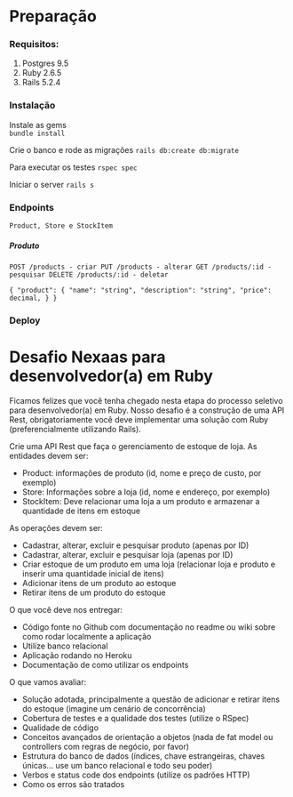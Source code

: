 # Preparação

### Requisitos: 

1. Postgres 9.5
2. Ruby 2.6.5
3. Rails 5.2.4

### Instalação

Instale as gems  
`bundle install`

Crie o banco e rode as migrações 
`rails db:create db:migrate`

Para executar os testes
`rspec spec`

Iniciar o server
`rails s`

### Endpoints

``Product, Store e StockItem``

##### Produto

`
POST /products - criar
PUT /products - alterar
GET /products/:id - pesquisar
DELETE /products/:id - deletar
`

`
{
  "product": {
    "name": "string",
    "description": "string",
    "price": decimal,
  }
}
`

### Deploy



# Desafio Nexaas para desenvolvedor(a) em Ruby

Ficamos felizes que você tenha chegado nesta etapa do processo seletivo para desenvolvedor(a) em Ruby. Nosso desafio é a construção de uma API Rest, obrigatoriamente você deve implementar uma solução com Ruby (preferencialmente utilizando Rails).

Crie uma API Rest que faça o gerenciamento de estoque de loja. As entidades devem ser: 
- Product: informações de produto (id, nome e preço de custo, por exemplo)
- Store: Informações sobre a loja (id, nome e endereço, por exemplo)
- StockItem: Deve relacionar uma loja a um produto e armazenar a quantidade de itens em estoque

As operações devem ser:
- Cadastrar, alterar, excluir e pesquisar produto (apenas por ID) 
- Cadastrar, alterar, excluir e pesquisar loja (apenas por ID) 
- Criar estoque de um produto em uma loja (relacionar loja e produto e inserir uma quantidade inicial de itens)
- Adicionar itens de um produto ao estoque
- Retirar itens de um produto do estoque

O que você deve nos entregar:
- Código fonte no Github com documentação no readme ou wiki sobre como rodar localmente a aplicação
- Utilize banco relacional
- Aplicação rodando no Heroku
- Documentação de como utilizar os endpoints

O que vamos avaliar:
- Solução adotada, principalmente a questão de adicionar e retirar itens do estoque (imagine um cenário de concorrência)
- Cobertura de testes e a qualidade dos testes (utilize o RSpec)
- Qualidade de código
- Conceitos avançados de orientação a objetos (nada de fat model ou controllers com regras de negócio, por favor)
- Estrutura do banco de dados (índices, chave estrangeiras, chaves únicas… use um banco relacional e todo seu poder)
- Verbos e status code dos endpoints (utilize os padrões HTTP)
- Como os erros são tratados

